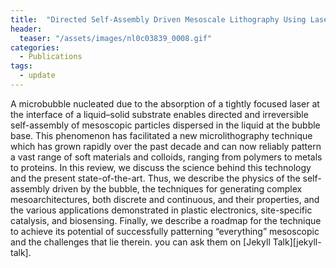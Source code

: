 ```yaml
---
title:  "Directed Self-Assembly Driven Mesoscale Lithography Using Laser-Induced and Manipulated Microbubbles: Complex Architectures and Diverse Applications"
header:
  teaser: "/assets/images/nl0c03839_0008.gif"
categories: 
  - Publications
tags:
  - update
---
```


A microbubble nucleated due to the absorption of a tightly focused laser at the interface of a liquid–solid substrate enables directed and irreversible self-assembly of mesoscopic particles dispersed in the liquid at the bubble base. This phenomenon has facilitated a new microlithography technique which has grown rapidly over the past decade and can now reliably pattern a vast range of soft materials and colloids, ranging from polymers to metals to proteins. In this review, we discuss the science behind this technology and the present state-of-the-art. Thus, we describe the physics of the self-assembly driven by the bubble, the techniques for generating complex mesoarchitectures, both discrete and continuous, and their properties, and the various applications demonstrated in plastic electronics, site-specific catalysis, and biosensing. Finally, we describe a roadmap for the technique to achieve its potential of successfully patterning “everything” mesoscopic and the challenges that lie therein. you can ask them on [Jekyll Talk][jekyll-talk].

[Paper-Link]: https://pubs.acs.org/doi/10.1021/acs.nanolett.0c03839
[jekyll-docs]: http://jekyllrb.com/docs/home
